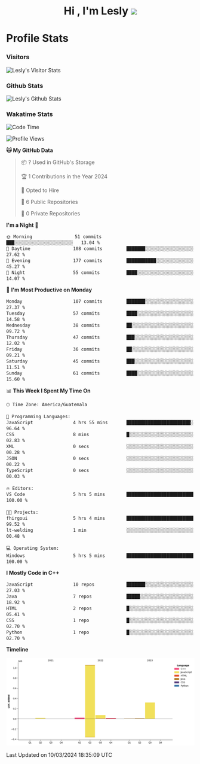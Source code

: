 <h1 align="center">Hi , I'm Lesly <img src="https://media.giphy.com/media/hvRJCLFzcasrR4ia7z/giphy.gif" width="28"></h1>


# Profile Stats

### Visitors
![Lesly's Visitor Stats](https://komarev.com/ghpvc/?username=leslycarrascoj&color=blue&style=for-the-badge&label=VIEWS)

### Github Stats
![Lesly's  Github Stats](https://github-readme-stats.vercel.app/api?username=leslycarrascoj&hide=contribs,issues,stars&count_private=true&include_all_commits=true&show_icons=true&theme=tokyonight)

### Wakatime Stats

<!--START_SECTION:waka-->
![Code Time](http://img.shields.io/badge/Code%20Time-778%20hrs%207%20mins-blue)

![Profile Views](http://img.shields.io/badge/Profile%20Views-0-blue)

**🐱 My GitHub Data** 

> 📦 ? Used in GitHub's Storage 
 > 
> 🏆 1 Contributions in the Year 2024
 > 
> 💼 Opted to Hire
 > 
> 📜 6 Public Repositories 
 > 
> 🔑 0 Private Repositories 
 > 
**I'm a Night 🦉** 

```text
🌞 Morning                51 commits          ███░░░░░░░░░░░░░░░░░░░░░░   13.04 % 
🌆 Daytime                108 commits         ███████░░░░░░░░░░░░░░░░░░   27.62 % 
🌃 Evening                177 commits         ███████████░░░░░░░░░░░░░░   45.27 % 
🌙 Night                  55 commits          ████░░░░░░░░░░░░░░░░░░░░░   14.07 % 
```
📅 **I'm Most Productive on Monday** 

```text
Monday                   107 commits         ███████░░░░░░░░░░░░░░░░░░   27.37 % 
Tuesday                  57 commits          ████░░░░░░░░░░░░░░░░░░░░░   14.58 % 
Wednesday                38 commits          ██░░░░░░░░░░░░░░░░░░░░░░░   09.72 % 
Thursday                 47 commits          ███░░░░░░░░░░░░░░░░░░░░░░   12.02 % 
Friday                   36 commits          ██░░░░░░░░░░░░░░░░░░░░░░░   09.21 % 
Saturday                 45 commits          ███░░░░░░░░░░░░░░░░░░░░░░   11.51 % 
Sunday                   61 commits          ████░░░░░░░░░░░░░░░░░░░░░   15.60 % 
```


📊 **This Week I Spent My Time On** 

```text
🕑︎ Time Zone: America/Guatemala

💬 Programming Languages: 
JavaScript               4 hrs 55 mins       ████████████████████████░   96.64 % 
CSS                      8 mins              █░░░░░░░░░░░░░░░░░░░░░░░░   02.83 % 
XML                      0 secs              ░░░░░░░░░░░░░░░░░░░░░░░░░   00.28 % 
JSON                     0 secs              ░░░░░░░░░░░░░░░░░░░░░░░░░   00.22 % 
TypeScript               0 secs              ░░░░░░░░░░░░░░░░░░░░░░░░░   00.03 % 

🔥 Editors: 
VS Code                  5 hrs 5 mins        █████████████████████████   100.00 % 

🐱‍💻 Projects: 
fhirgoui                 5 hrs 4 mins        █████████████████████████   99.52 % 
lt-welding               1 min               ░░░░░░░░░░░░░░░░░░░░░░░░░   00.48 % 

💻 Operating System: 
Windows                  5 hrs 5 mins        █████████████████████████   100.00 % 
```

**I Mostly Code in C++** 

```text
JavaScript               10 repos            ███████░░░░░░░░░░░░░░░░░░   27.03 % 
Java                     7 repos             █████░░░░░░░░░░░░░░░░░░░░   18.92 % 
HTML                     2 repos             █░░░░░░░░░░░░░░░░░░░░░░░░   05.41 % 
CSS                      1 repo              █░░░░░░░░░░░░░░░░░░░░░░░░   02.70 % 
Python                   1 repo              █░░░░░░░░░░░░░░░░░░░░░░░░   02.70 % 
```



**Timeline**

![Lines of Code chart](https://raw.githubusercontent.com/leslycarrascoj/leslycarrascoj/main/assets/bar_graph.png)


 Last Updated on 10/03/2024 18:35:09 UTC
<!--END_SECTION:waka-->

